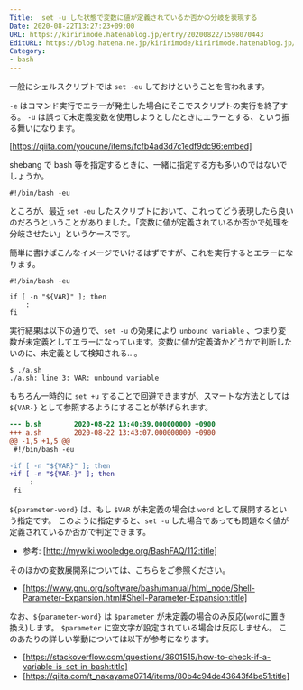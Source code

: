 ```yaml
---
Title:  set -u した状態で変数に値が定義されているか否かの分岐を表現する
Date: 2020-08-22T13:27:23+09:00
URL: https://kiririmode.hatenablog.jp/entry/20200822/1598070443
EditURL: https://blog.hatena.ne.jp/kiririmode/kiririmode.hatenablog.jp/atom/entry/26006613618108300
Category:
- bash
---
```


一般にシェルスクリプトでは `set -eu` しておけということを言われます。

`-e` はコマンド実行でエラーが発生した場合にそこでスクリプトの実行を終了する。
`-u` は誤って未定義変数を使用しようとしたときにエラーとする、という振る舞いになります。

[https://qiita.com/youcune/items/fcfb4ad3d7c1edf9dc96:embed]

shebang で bash 等を指定するときに、一緒に指定する方も多いのではないでしょうか。

```shell
#!/bin/bash -eu
```

ところが、最近 `set -eu` したスクリプトにおいて、これってどう表現したら良いのだろうということがありました。「変数に値が定義されているか否かで処理を分岐させたい」というケースです。

簡単に書けばこんなイメージでいけるはずですが、これを実行するとエラーになります。

```shell
#!/bin/bash -eu

if [ -n "${VAR}" ]; then
    :
fi
```

実行結果は以下の通りで、`set -u` の効果により `unbound variable` 、つまり変数が未定義としてエラーになっています。変数に値が定義済かどうかで判断したいのに、未定義として検知される…。

```shell
$ ./a.sh
./a.sh: line 3: VAR: unbound variable
```

もちろん一時的に `set +u` することで回避できますが、スマートな方法としては `${VAR-}` として参照するようにすることが挙げられます。

```diff
--- b.sh        2020-08-22 13:40:39.000000000 +0900
+++ a.sh        2020-08-22 13:43:07.000000000 +0900
@@ -1,5 +1,5 @@
 #!/bin/bash -eu

-if [ -n "${VAR}" ]; then
+if [ -n "${VAR-}" ]; then
     :
 fi
```

`${parameter-word}` は、もし `$VAR` が未定義の場合は `word` として展開するという指定です。
このように指定すると、`set -u` した場合であっても問題なく値が定義されているか否かで判定できます。

- 参考: [http://mywiki.wooledge.org/BashFAQ/112:title]

そのほかの変数展開系については、こちらをご参照ください。

- [https://www.gnu.org/software/bash/manual/html_node/Shell-Parameter-Expansion.html#Shell-Parameter-Expansion:title]

なお、`${parameter-word}` は `$parameter` が未定義の場合のみ反応(`word`に置き換え)します。
`$parameter` に空文字が設定されている場合は反応しません。
このあたりの詳しい挙動については以下が参考になります。

- [https://stackoverflow.com/questions/3601515/how-to-check-if-a-variable-is-set-in-bash:title]
- [https://qiita.com/t_nakayama0714/items/80b4c94de43643f4be51:title]
